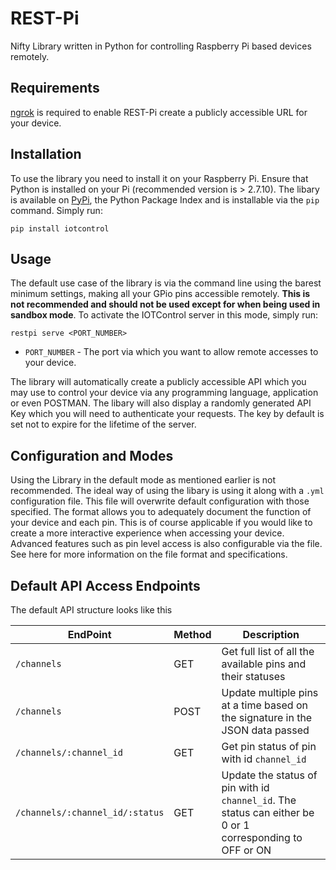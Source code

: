 # REST-Pi
Nifty Library written in Python for controlling Raspberry Pi based devices remotely.

## Requirements
[ngrok](https://ngrok.com/) is required to enable REST-Pi create a publicly accessible URL for your device.

## Installation
To use the library you need to install it on your Raspberry Pi. Ensure that Python is installed on your Pi (recommended version is > 2.7.10). The libary is available on [PyPi](https://pypi.python.org/pypi), the Python Package Index and is installable via the `pip` command. Simply run:
```
pip install iotcontrol
```
## Usage
The default use case of the library is via the command line using the barest minimum settings, making all your GPio pins accessible remotely. **This is not recommended and should not be used except for when being used in sandbox mode**. To activate the IOTControl server in this mode, simply run:
```
restpi serve <PORT_NUMBER>
```
- `PORT_NUMBER` - The port via which you want to allow remote accesses to your device.

The library will automatically create a publicly accessible API which you may use to control your device via any programming language, application or even POSTMAN. The libary will also display a randomly generated API Key which you will need to authenticate your requests. The key by default is set not to expire for the lifetime of the server.

## Configuration and Modes
Using the Library in the default mode as mentioned earlier is not recommended. The ideal way of using the libary is using it along with a `.yml` configuration file. This file will overwrite default configuration with those specified. The format allows you to adequately document the function of your device and each pin. This is of course applicable if you would like to create a more interactive experience when accessing your device. Advanced features such as pin level access is also configurable via the file. See here for more information on the file format and specifications.

## Default API Access Endpoints
The default API structure looks like this

| EndPoint  | Method | Description |
| ------------- | ------------- | ------------- |
| `/channels`  | GET  | Get full list of all the available pins and their statuses |
| `/channels`  | POST  | Update multiple pins at a time based on the signature in the JSON data passed |
| `/channels/:channel_id`  | GET  | Get pin status of pin with id `channel_id` |
| `/channels/:channel_id/:status`  | GET  | Update the status of pin with id `channel_id`. The status can either be 0 or 1 corresponding to OFF or ON |
